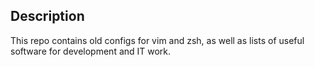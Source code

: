 ## Description
This repo contains old configs for vim and zsh, as well as lists of useful software for development and IT work.
